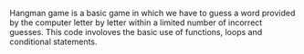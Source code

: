 Hangman game is a basic game in which we have to guess a word provided by the computer letter by letter within a limited number of incorrect guesses. This code involoves the basic use of functions, loops and conditional statements. 
